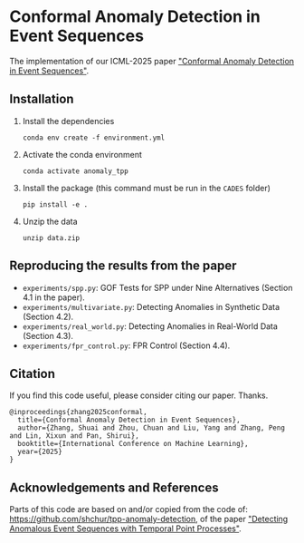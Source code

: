 # Conformal Anomaly Detection in Event Sequences
The implementation of our ICML-2025 paper ["Conformal Anomaly Detection in Event Sequences"]().


## Installation
1. Install the dependencies
    ```
    conda env create -f environment.yml
    ``` 
2. Activate the conda environment
    ```
    conda activate anomaly_tpp
    ```
3. Install the package (this command must be run in the `CADES` folder)
    ```
    pip install -e .
    ```
4. Unzip the data
    ```
    unzip data.zip
    ```

## Reproducing the results from the paper
- `experiments/spp.py`: GOF Tests for SPP under Nine Alternatives (Section 4.1 in the paper).
- `experiments/multivariate.py`: Detecting Anomalies in Synthetic Data (Section 4.2).
- `experiments/real_world.py`: Detecting Anomalies in Real-World Data (Section 4.3).
- `experiments/fpr_control.py`: FPR Control (Section 4.4).


## Citation
If you find this code useful, please consider citing our paper. Thanks.

```
@inproceedings{zhang2025conformal,
  title={Conformal Anomaly Detection in Event Sequences},
  author={Zhang, Shuai and Zhou, Chuan and Liu, Yang and Zhang, Peng and Lin, Xixun and Pan, Shirui},
  booktitle={International Conference on Machine Learning},
  year={2025}
}
```

## Acknowledgements and References
Parts of this code are based on and/or copied from the code of: https://github.com/shchur/tpp-anomaly-detection, of the paper ["Detecting Anomalous Event Sequences with Temporal Point Processes"](https://papers.neurips.cc/paper/2021/hash/6faa8040da20ef399b63a72d0e4ab575-Abstract.html).
